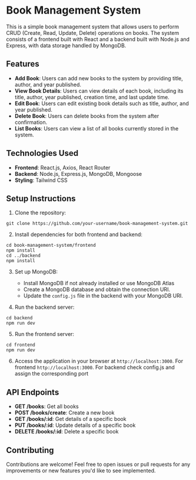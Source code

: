 # Book Management System

This is a simple book management system that allows users to perform CRUD (Create, Read, Update, Delete) operations on books. The system consists of a frontend built with React and a backend built with Node.js and Express, with data storage handled by MongoDB.

## Features

- **Add Book**: Users can add new books to the system by providing title, author, and year published.
- **View Book Details**: Users can view details of each book, including its title, author, year published, creation time, and last update time.
- **Edit Book**: Users can edit existing book details such as title, author, and year published.
- **Delete Book**: Users can delete books from the system after confirmation.
- **List Books**: Users can view a list of all books currently stored in the system.

## Technologies Used

- **Frontend**: React.js, Axios, React Router
- **Backend**: Node.js, Express.js, MongoDB, Mongoose
- **Styling**: Tailwind CSS

## Setup Instructions

1. Clone the repository:
```
git clone https://github.com/your-username/book-management-system.git
```
2. Install dependencies for both frontend and backend:
```
cd book-management-system/frontend
npm install
cd ../backend
npm install
```

3. Set up MongoDB:
   - Install MongoDB if not already installed or use MongoDB Atlas
   - Create a MongoDB database and obtain the connection URI.
   - Update the `config.js` file in the backend with your MongoDB URI.

4. Run the backend server:
```
cd backend
npm run dev
```

5. Run the frontend server:
```
cd frontend
npm run dev
```

6. Access the application in your browser at `http://localhost:3000`.
   For frontend `http://localhost:3000`.
   For backend check config.js and assign the corresponding port

## API Endpoints

- **GET /books**: Get all books
- **POST /books/create**: Create a new book
- **GET /books/:id**: Get details of a specific book
- **PUT /books/:id**: Update details of a specific book
- **DELETE /books/:id**: Delete a specific book

## Contributing

Contributions are welcome! Feel free to open issues or pull requests for any improvements or new features you'd like to see implemented.






